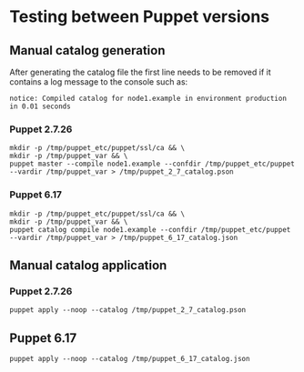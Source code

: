 # Testing between Puppet versions

## Manual catalog generation

After generating the catalog file the first line needs to be removed if it contains a log message to the console such as:

```
notice: Compiled catalog for node1.example in environment production in 0.01 seconds
```

### Puppet 2.7.26

```
mkdir -p /tmp/puppet_etc/puppet/ssl/ca && \
mkdir -p /tmp/puppet_var && \
puppet master --compile node1.example --confdir /tmp/puppet_etc/puppet --vardir /tmp/puppet_var > /tmp/puppet_2_7_catalog.pson
```

### Puppet 6.17

```
mkdir -p /tmp/puppet_etc/puppet/ssl/ca && \
mkdir -p /tmp/puppet_var && \
puppet catalog compile node1.example --confdir /tmp/puppet_etc/puppet --vardir /tmp/puppet_var > /tmp/puppet_6_17_catalog.json
```

## Manual catalog application

### Puppet 2.7.26

```
puppet apply --noop --catalog /tmp/puppet_2_7_catalog.pson
```

## Puppet 6.17

```
puppet apply --noop --catalog /tmp/puppet_6_17_catalog.json
```
